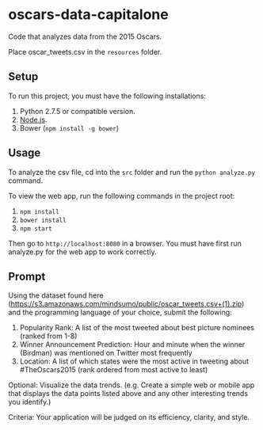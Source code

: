 # oscars-data-capitalone
Code that analyzes data from the 2015 Oscars.

Place oscar_tweets.csv in the `resources` folder.

## Setup
To run this project, you must have the following installations:

1. Python 2.7.5 or compatible version.
2. [Node.js](http://nodejs.org).
3. Bower (`npm install -g bower`)

## Usage
To analyze the csv file, cd into the `src` folder and run the `python analyze.py` command.

To view the web app, run the following commands in the project root:

1. `npm install`
2. `bower install`
3. `npm start`

Then go to `http://localhost:8080` in a browser.
You must have first run analyze.py for the web app to work correctly.

## Prompt
Using the dataset found here (https://s3.amazonaws.com/mindsumo/public/oscar_tweets.csv+(1).zip) and the programming language of your choice, submit the following:

1. Popularity Rank: A list of the most tweeted about best picture nominees (ranked from 1-8) 
2. Winner Announcement Prediction: Hour and minute when the winner (Birdman) was mentioned on Twitter most frequently 
3. Location: A list of which states were the most active in tweeting about #TheOscars2015 (rank ordered from most active to least)

Optional: 
Visualize the data trends. (e.g. Create a simple web or mobile app that displays the data points listed above and any other interesting trends you identify.)

Criteria: 
Your application will be judged on its efficiency, clarity, and style.
